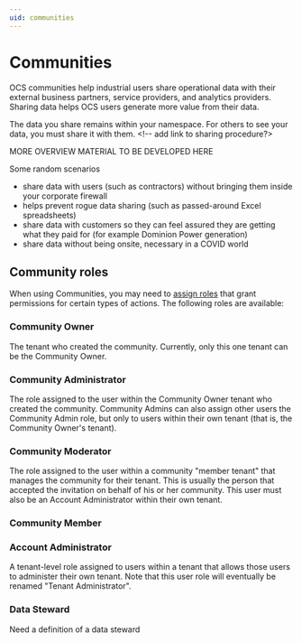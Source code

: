 ```yaml
---
uid: communities
---
```


# Communities

OCS communities help industrial users share operational data with their external business partners, service providers, and analytics providers. Sharing data helps OCS users generate more value from their data.

The data you share remains within your namespace. For others to see your data, you must share it with them. <!-- add link to sharing procedure?>

MORE OVERVIEW MATERIAL TO BE DEVELOPED HERE

Some random scenarios

- share data with users (such as contractors) without bringing them inside your corporate firewall
- helps prevent rogue data sharing (such as passed-around Excel spreadsheets)
- share data with customers so they can feel assured they are getting what they paid for (for example Dominion Power generation)
- share data without being onsite, necessary in a COVID world

## Community roles

When using Communities, you may need to [assign roles](xref:managecommunityusers#assign-user-roles) that grant permissions for certain types of actions. The following roles are available:

### Community Owner

The tenant who created the community. Currently, only this one tenant can be the Community Owner.

### Community Administrator

The role assigned to the user within the Community Owner tenant who created the community. Community Admins can also assign other users the Community Admin role, but only to users within their own tenant (that is, the Community Owner's tenant).

### Community Moderator

The role assigned to the user within a community "member tenant" that manages the community for their tenant. This is usually the person that accepted the invitation on behalf of his or her community. This user must also be an Account Administrator within their own tenant.

### Community Member

### Account Administrator

A tenant-level role assigned to users within a tenant that allows those users to administer their own tenant. Note that this user role will eventually be renamed "Tenant Administrator".

### Data Steward

Need a definition of a data steward


